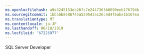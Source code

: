```yaml
---
ms.openlocfilehash: a9e3245153eb26fc7e2447363b0090eeb176794b
ms.sourcegitcommit: 1bbbbb8686745a520543ac26c4d4f6abe1b167ea
ms.translationtype: MT
ms.contentlocale: ja-JP
ms.lasthandoff: 06/18/2019
ms.locfileid: "67226977"
---
```

SQL Server Developer
